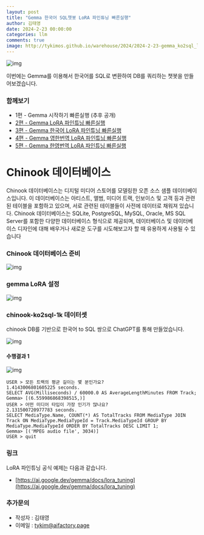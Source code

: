 ```yaml
---
layout: post
title: "Gemma 한국어 SQL챗봇 LoRA 파인튜닝 빠른실행"
author: 김태영
date: 2024-2-23 00:00:00
categories: llm
comments: true
image: http://tykimos.github.io/warehouse/2024/2024-2-23-gemma_ko2sql_lora_fine_tuning_fast_execute_title_1.png
---
```

 
![img](http://tykimos.github.io/warehouse/2024/2024-2-23-gemma_ko2sql_lora_fine_tuning_fast_execute_title_1.png)

이번에는 Gemma를 이용해서 한국어를 SQL로 변환하여 DB를 쿼리하는 챗봇을 만들어보겠습니다.

### 함께보기

* 1편 - Gemma 시작하기 빠른실행 (추후 공개)
* [2편 - Gemma LoRA 파인튜닝 빠른실행](https://tykimos.github.io/2024/02/22/gemma_lora_fine_tuning_fast_execute/)
* [3편 - Gemma 한국어 LoRA 파인튜닝 빠른실행](https://tykimos.github.io/2024/02/22/gemma_korean_lora_fine_tuning_fast_execute/)
* [4편 - Gemma 영한번역 LoRA 파인튜닝 빠른실행](https://tykimos.github.io/2024/02/22/gemma_en2ko_lora_fine_tuning_fast_execute/)
* [5편 - Gemma 한영번역 LoRA 파인튜닝 빠른실행](https://tykimos.github.io/2024/02/22/gemma_ko2en_lora_fine_tuning_fast_execute/)

# Chinook 데이터베이스

Chinook 데이터베이스는 디지털 미디어 스토어를 모델링한 오픈 소스 샘플 데이터베이스입니다. 이 데이터베이스는 아티스트, 앨범, 미디어 트랙, 인보이스 및 고객 등과 관련된 테이블을 포함하고 있으며, 서로 관련된 테이블들이 사전에 데이터로 채워져 있습니다. Chinook 데이터베이스는 SQLite, PostgreSQL, MySQL, Oracle, MS SQL Server를 포함한 다양한 데이터베이스 형식으로 제공되며, 데이터베이스 및 데이터베이스 디자인에 대해 배우거나 새로운 도구를 시도해보고자 할 때 유용하게 사용될 수 있습니다

### Chinook 데이터베이스 준비

![img](http://tykimos.github.io/warehouse/2024/2024-2-23-gemma_ko2sql_lora_fine_tuning_fast_execute_1.png)

### gemma LoRA 설정

![img](http://tykimos.github.io/warehouse/2024/2024-2-23-gemma_ko2sql_lora_fine_tuning_fast_execute_2.png)

### chinook-ko2sql-1k 데이터셋

chinook DB를 기반으로 한국어 to SQL 쌍으로 ChatGPT를 통해 만들었습니다.

![img](http://tykimos.github.io/warehouse/2024/2024-2-23-gemma_ko2sql_lora_fine_tuning_fast_execute_3.png)

#### 수행결과 1

![img](http://tykimos.github.io/warehouse/2024/2024-2-23-gemma_ko2sql_lora_fine_tuning_fast_execute_4.png)

```
USER > 모든 트랙의 평균 길이는 몇 분인가요?
1.4143006801605225 seconds.
SELECT AVG(Milliseconds) / 60000.0 AS AverageLengthMinutes FROM Track;
Gemma> [(6.559986868398515,)]
USER > 어떤 미디어 타입이 가장 인기가 많나요?
2.131500720977783 seconds.
SELECT MediaType.Name, COUNT(*) AS TotalTracks FROM MediaType JOIN Track ON MediaType.MediaTypeId = Track.MediaTypeId GROUP BY MediaType.MediaTypeId ORDER BY TotalTracks DESC LIMIT 1;
Gemma> [('MPEG audio file', 3034)]
USER > quit
```

### 링크

LoRA 파인튜닝 공식 예제는 다음과 같습니다.

* [https://ai.google.dev/gemma/docs/lora_tuning](https://ai.google.dev/gemma/docs/lora_tuning)

### 추가문의

* 작성자 : 김태영
* 이메일 : tykim@aifactory.page